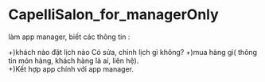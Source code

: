 # CapelliSalon_for_managerOnly
làm app manager, biết các thông tin :

+)khách nào đặt lịch nào Có sửa, chỉnh lịch gì không? 
+)mua hàng gì( thông tin món hàng, khách hàng là ai, liên hệ).  
+)Kết hợp app chính với app manager.
